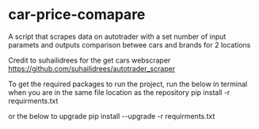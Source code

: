 # car-price-comapare
A script that scrapes data on autotrader with a set number of input paramets and outputs comparison betwee cars and brands for 2 locations

Credit to suhailidrees for the get cars webscraper 
https://github.com/suhailidrees/autotrader_scraper

To get the required packages to run the project, run the below in terminal when you are in the same file location as the repository 
pip install -r requirments.txt

or the below to upgrade 
pip install --upgrade -r requirments.txt

